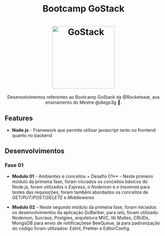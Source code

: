 <h1 align="center">
  Bootcamp GoStack
</h1>

<h1 align="center">
    <img alt="GoStack" src="https://i.imgur.com/WfafA3y.png" width="200px" />
</h1>

<p align="center"> Desenvolvimentos referentes ao Bootcamp GoStack da @Rocketseat, aos ensinamento do Mestre @diego3g 🚀.


## Features

- **Node.js** -   Framework que permite utilizar javascript tanto no frontend quanto no backend


## Desenvolvimentos

### Fase 01 ###
- **Modulo 01** - Ambientes e conceitos + Desafio 01** - Neste primeiro módulo da primeira fase, foram iniciados os conceitos básicos do Node.js, foram utilizados o *Express*, o *Nodemon* e o *Insomnia* para testes das requisições, foram também abordados os conceitos de *GET*/*PUT*/*POST*/*DELETE* e *Middlewares*

- **Modulo 02** - Neste segundo módulo da primeira fase, foram iniciados os desenvolvimentos da aplicação GoBarber, para isto, foram utilizado: Nodemon, Sucrase, Postgres, arquitetura MVC, lib Multes, CRUDs, MongoDB para envio de notificaçõese BeeQueue, já para padronização do código foram utilizados: Eslint, Prettier e EditorConfig.
